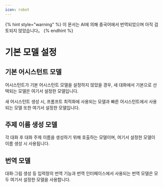 ```yaml
---
icon: robot
---
```


{% hint style="warning" %}
이 문서는 AI에 의해 중국어에서 번역되었으며 아직 검토되지 않았습니다。
{% endhint %}

# 기본 모델 설정

## 기본 어시스턴트 모델

어시스턴트가 기본 어시스턴트 모델을 설정하지 않았을 경우, 새 대화에서 기본으로 선택되는 모델은 여기서 설정한 모델입니다.

새 어시스턴트 생성 시, 프롬프트 최적화에 사용되는 모델과 빠른 어시스턴트에서 사용되는 모델 또한 여기서 설정한 모델입니다.

## 주제 이름 생성 모델

각 대화 후 대화 주제 이름을 생성하기 위해 호출하는 모델이며, 여기서 설정한 모델이 이름 생성 시 사용됩니다.

## 번역 모델

대화·그림 생성 등 입력창의 번역 기능과 번역 인터페이스에서 사용되는 번역 모델은 모두 여기서 설정한 모델을 사용합니다.